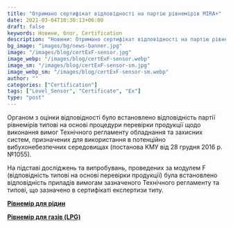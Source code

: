 ```yaml
---
title: "Отримано сертифікат відповідності на партію рівнемірів MIRA+"
date: 2021-03-04T10:30:13+06:00
draft: false
keywords: Новини, блог, Certification
description: "Новини: Отримано сертифікат відповідності на партію рівнемірів MIRA+"
bg_image: "images/bg/news-banner.jpg"
image: "/images/blog/certExF-sensor.jpg"
image_webp: "/images/blog/certExF-sensor.webp"
image_sm: "/images/blog/certExF-sensor-sm.jpg"
image_webp_sm: "/images/blog/certExF-sensor-sm.webp"
author: ""
categories: ["Certification"]
tags: ["Level_Sensor", "Certificate", "Ex"]
type: "post"
---
```


Органом з оцінки відповідності було встановлено відповідність партії рівнемірів типові на основі процедури перевірки продукції щодо виконання вимог Технічного регламенту обладнання та захисних систем, призначених для використання в потенційно вибухонебезпечних середовищах (постанова КМУ від 28 грудня 2016 р. №1055). 

На підставі досліджень та випробувань, проведених за модулем F (відповідність типові на основі перевірки продукції) була встановлено відповідність приладів вимогам зазначеного Технічного регламенту та типові, що зазначено в сертифікаті експертизи типу.

**[Рівнемір для рідин](/level-sensor/)**

**[Рівнемір для газів (LPG)](/level-sensor-lpg/)**
